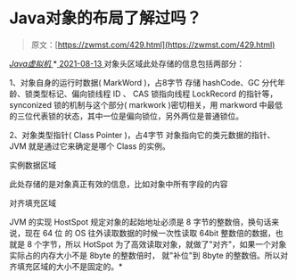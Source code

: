 <!--yml
category: 未分类
date: 0001-01-01 00:00:00
--->

# Java对象的布局了解过吗？

> 原文：[https://zwmst.com/429.html](https://zwmst.com/429.html)

   [ *Java虚拟机* ](https://zwmst.com/java%e8%99%9a%e6%8b%9f%e6%9c%ba)*[ <time datetime="2021-08-14T06:46:55+08:00"> 2021-08-13 </time> ](https://zwmst.com/429.html)  对象头区域此处存储的信息包括两部分：

1、对象自身的运行时数据( MarkWord )，占8字节 存储 hashCode、GC 分代年龄、锁类型标记、偏向锁线程 ID 、 CAS 锁指向线程 LockRecord 的指针等， synconized 锁的机制与这个部分( markwork )密切相关，用 markword 中最低的三位代表锁的状态，其中一位是偏向锁位，另外两位是普通锁位。

2、对象类型指针( Class Pointer )，占4字节 对象指向它的类元数据的指针、 JVM 就是通过它来确定是哪个 Class 的实例。

实例数据区域

此处存储的是对象真正有效的信息，比如对象中所有字段的内容

对齐填充区域

JVM 的实现 HostSpot 规定对象的起始地址必须是 8 字节的整数倍，换句话来说，现在 64 位 的 OS 往外读取数据的时候一次性读取 64bit 整数倍的数据，也就是 8 个字节，所以 HotSpot 为了高效读取对象，就做了"对齐"，如果一个对象实际占的内存大小不是 8byte 的整数倍时， 就"补位"到 8byte 的整数倍。所以对齐填充区域的大小不是固定的。*